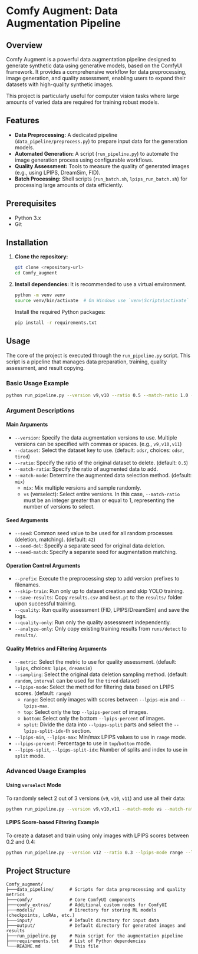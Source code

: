# Comfy Augment: Data Augmentation Pipeline

## Overview

Comfy Augment is a powerful data augmentation pipeline designed to generate synthetic data using generative models, based on the ComfyUI framework. It provides a comprehensive workflow for data preprocessing, image generation, and quality assessment, enabling users to expand their datasets with high-quality synthetic images.

This project is particularly useful for computer vision tasks where large amounts of varied data are required for training robust models.

## Features

- **Data Preprocessing:** A dedicated pipeline (`data_pipeline/preprocess.py`) to prepare input data for the generation models.
- **Automated Generation:** A script (`run_pipeline.py`) to automate the image generation process using configurable workflows.
- **Quality Assessment:** Tools to measure the quality of generated images (e.g., using LPIPS, DreamSim, FID).
- **Batch Processing:** Shell scripts (`run_batch.sh`, `lpips_run_batch.sh`) for processing large amounts of data efficiently.

## Prerequisites

- Python 3.x
- Git

## Installation

1.  **Clone the repository:**
    ```bash
    git clone <repository-url>
    cd Comfy_augment
    ```

2.  **Install dependencies:**
    It is recommended to use a virtual environment.
    ```bash
    python -m venv venv
    source venv/bin/activate  # On Windows use `venv\Scripts\activate`
    ```
    Install the required Python packages:
    ```bash
    pip install -r requirements.txt
    ```

## Usage

The core of the project is executed through the `run_pipeline.py` script. This script is a pipeline that manages data preparation, training, quality assessment, and result copying.

### Basic Usage Example

```bash
python run_pipeline.py --version v9,v10 --ratio 0.5 --match-ratio 1.0 --seed 42
```

### Argument Descriptions

#### Main Arguments

-   `--version`: Specify the data augmentation versions to use. Multiple versions can be specified with commas or spaces. (e.g., `v9,v10,v11`)
-   `--dataset`: Select the dataset key to use. (default: `odsr`, choices: `odsr`, `tirod`)
-   `--ratio`: Specify the ratio of the original dataset to delete. (default: `0.5`)
-   `--match-ratio`: Specify the ratio of augmented data to add.
-   `--match-mode`: Determine the augmented data selection method. (default: `mix`)
    -   `mix`: Mix multiple versions and sample randomly.
    -   `vs` (verselect): Select entire versions. In this case, `--match-ratio` must be an integer greater than or equal to 1, representing the number of versions to select.

#### Seed Arguments

-   `--seed`: Common seed value to be used for all random processes (deletion, matching). (default: `42`)
-   `--seed-del`: Specify a separate seed for original data deletion.
-   `--seed-match`: Specify a separate seed for augmentation matching.

#### Operation Control Arguments

-   `--prefix`: Execute the preprocessing step to add version prefixes to filenames.
-   `--skip-train`: Run only up to dataset creation and skip YOLO training.
-   `--save-results`: Copy `results.csv` and `best.pt` to the `results/` folder upon successful training.
-   `--quality`: Run quality assessment (FID, LPIPS/DreamSim) and save the logs.
-   `--quality-only`: Run only the quality assessment independently.
-   `--analyze-only`: Only copy existing training results from `runs/detect` to `results/`.

#### Quality Metrics and Filtering Arguments

-   `--metric`: Select the metric to use for quality assessment. (default: `lpips`, choices: `lpips`, `dreamsim`)
-   `--sampling`: Select the original data deletion sampling method. (default: `random`, `interval` can be used for the `tirod` dataset)
-   `--lpips-mode`: Select the method for filtering data based on LPIPS scores. (default: `range`)
    -   `range`: Select only images with scores between `--lpips-min` and `--lpips-max`.
    -   `top`: Select only the top `--lpips-percent` of images.
    -   `bottom`: Select only the bottom `--lpips-percent` of images.
    -   `split`: Divide the data into `--lpips-split` parts and select the `--lpips-split-idx`-th section.
-   `--lpips-min`, `--lpips-max`: Min/max LPIPS values to use in `range` mode.
-   `--lpips-percent`: Percentage to use in `top`/`bottom` mode.
-   `--lpips-split`, `--lpips-split-idx`: Number of splits and index to use in `split` mode.

### Advanced Usage Examples

#### Using `verselect` Mode

To randomly select 2 out of 3 versions (`v9`, `v10`, `v11`) and use all their data:

```bash
python run_pipeline.py --version v9,v10,v11 --match-mode vs --match-ratio 2
```

#### LPIPS Score-based Filtering Example

To create a dataset and train using only images with LPIPS scores between 0.2 and 0.4:

```bash
python run_pipeline.py --version v12 --ratio 0.3 --lpips-mode range --lpips-min 0.2 --lpips-max 0.4
```

## Project Structure

```
Comfy_augment/
├───data_pipeline/      # Scripts for data preprocessing and quality metrics
├───comfy/              # Core ComfyUI components
├───comfy_extras/       # Additional custom nodes for ComfyUI
├───models/             # Directory for storing ML models (checkpoints, LoRAs, etc.)
├───input/              # Default directory for input data
├───output/             # Default directory for generated images and results
├───run_pipeline.py     # Main script for the augmentation pipeline
├───requirements.txt    # List of Python dependencies
└───README.md           # This file
```
